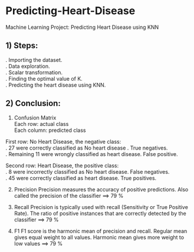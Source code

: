 # Predicting-Heart-Disease
Machine Learning Project: Predicting Heart Disease using KNN

## 1) Steps:  
. Importing the dataset.  
. Data exploration.  
. Scalar transformation.  
. Finding the optimal value of K.  
. Predicting the heart disease using KNN.  

## 2) Conclusion:  

1. Confusion Matrix  
Each row: actual class  
Each column: predicted class  

First row: No Heart Disease, the negative class:  
. 27 were correctly classified as No heart disease . True negatives.  
. Remaining 11 were wrongly classified as heart disease. False positive.  

Second row: Heart Disease, the positive class:  
. 8 were incorrectly classified as No heart disease. False negatives.  
. 45 were correctly classified as heart disease. True positives.  

2. Precision
Precision measures the accuracy of positive predictions. Also called the precision of the classifier ==> 79 %

3. Recall
Precision is typically used with recall (Sensitivity or True Positive Rate). The ratio of positive instances that are correctly detected by the classifier ==> 79 %

4. F1
F1 score is the harmonic mean of precision and recall. Regular mean gives equal weight to all values. Harmonic mean gives more weight to low values ==> 79 %
